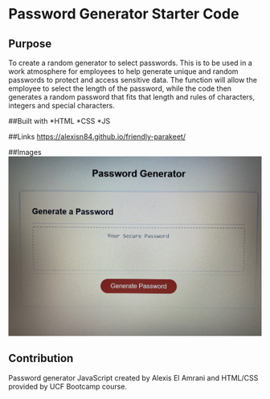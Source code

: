 # Password Generator Starter Code
## Purpose
To create a random generator to select passwords. This is to be used in a work atmosphere for employees to help generate unique and random passwords to protect and access sensitive data. The function will allow the employee to select the length of the password, while the code then generates a random password that fits that length and rules of characters, integers and special characters.

##Built with 
*HTML
*CSS
*JS

##Links
https://alexisn84.github.io/friendly-parakeet/

##Images
<img src="https://github.com/alexisn84/friendly-parakeet/blob/main/Develop/Assets/pic.generate.jpg" alt="Password Generator"/>


## Contribution
Password generator JavaScript created by Alexis El Amrani and HTML/CSS provided by UCF Bootcamp course.

### 
